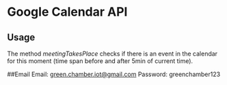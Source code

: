 # Google Calendar API

## Usage
The method *meetingTakesPlace* checks if there is an event in the calendar for this moment (time span before and after 5min of current time).

##Email
Email: green.chamber.iot@gmail.com
Password: greenchamber123